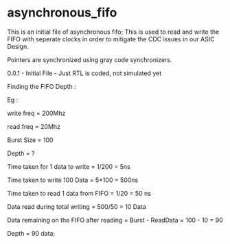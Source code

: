 # asynchronous_fifo
This is an initial file of asynchronous fifo; 
This is used to read and write the FIFO with seperate clocks in order to mitigate the CDC issues in our ASIC Design.

Pointers are synchronized using gray code synchronizers.

0.0.1 - Initial File - Just RTL is coded, not simulated yet





Finding the FIFO Depth : 

Eg : 

write freq = 200Mhz

read freq = 20Mhz

Burst Size = 100

Depth = ?


Time taken for 1 data to write = 1/200 = 5ns

Time taken to write 100 Data = 5*100 = 500ns

Time taken to read 1 data from FIFO = 1/20 = 50 ns


Data read during total writing = 500/50 = 10 Data

Data remaining on the FIFO after reading = Burst - ReadData = 100 - 10 = 90


Depth = 90 data;


